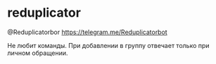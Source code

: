 # reduplicator

@Reduplicatorbor
https://telegram.me/Reduplicatorbot

Не любит команды.
При добавлении в группу отвечает только при личном обращении.
